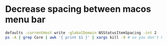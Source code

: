 # Decrease spacing between macos menu bar

```bash
defaults -currentHost write -globalDomain NSStatusItemSpacing -int 2
ps -A | grep Core | awk '{ print $1 }' | xargs kill -9 # so you don't have to sign out
```